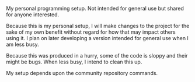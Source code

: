 My personal programming setup. Not intended for general use but shared for anyone interested.

Because this is my personal setup, I will make changes to the project for the sake of my own benefit without regard for how that may impact others using it. I plan on later developing a version intended for general use when I am less busy.

Because this was produced in a hurry, some of the code is sloppy and their might be bugs. When less busy, I intend to clean this up.

My setup depends upon the community repository commands.
